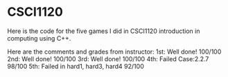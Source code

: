 # CSCI1120
Here is the code for the five games I did in CSCI1120 introduction in computing using C++.

Here are the comments and grades from instructor:
1st: Well done! 100/100
2nd: Well done! 100/100
3rd: Well done! 100/100
4th: Failed Case:2.2.7 98/100
5th: Failed in hard1, hard3, hard4 92/100
